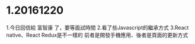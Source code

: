 # 1.20161220

1.今日回信給 富智康 了，要等面試時間
2.看了些Javascript的繼承方式
3.React native、React Redux是不一樣的
  前者是開發手機應用、後者是頁面的更新方式

